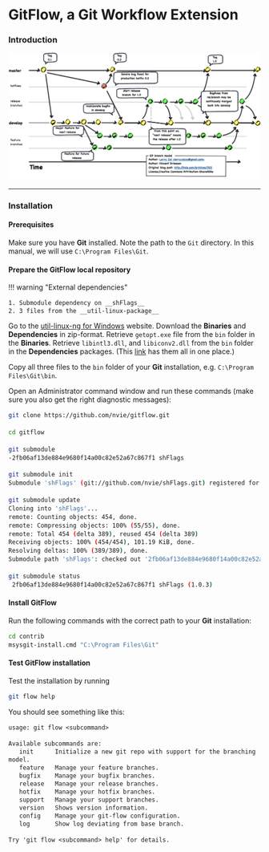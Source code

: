# GitFlow, a Git Workflow Extension

### Introduction

![GitFlow](../img/gitflow.png)

---

### Installation

#### Prerequisites

Make sure you have __Git__ installed. Note the path to the `Git` directory. In this manual, we will use `C:\Program Files\Git`.

#### Prepare the GitFlow local repository

!!! warning "External dependencies"

    1. Submodule dependency on __shFlags__
    2. 3 files from the __util-linux-package__

Go to the [util-linux-ng for Windows](http://gnuwin32.sourceforge.net/packages/util-linux-ng.htm) website. Download the __Binaries__ and __Dependencies__ in zip-format. Retrieve `getopt.exe` file from the `bin` folder in the __Binaries__. Retrieve `libintl3.dll`, and `libiconv2.dll` from the `bin` folder in the __Dependencies__ packages. (This [link](http://www.syncfusion.com/downloads/support/directtrac/general/ze/dependencies142480694.zip) has them all in one place.)

Copy all three files to the `bin` folder of your __Git__ installation, e.g. `C:\Program Files\Git\bin`.

Open an Administrator command window and run these commands (make sure you also get the right diagnostic messages):

```bash
git clone https://github.com/nvie/gitflow.git

cd gitflow

git submodule
-2fb06af13de884e9680f14a00c82e52a67c867f1 shFlags

git submodule init
Submodule 'shFlags' (git://github.com/nvie/shFlags.git) registered for path 'shFlags'

git submodule update
Cloning into 'shFlags'...
remote: Counting objects: 454, done.
remote: Compressing objects: 100% (55/55), done.
remote: Total 454 (delta 389), reused 454 (delta 389)
Receiving objects: 100% (454/454), 101.19 KiB, done.
Resolving deltas: 100% (389/389), done.
Submodule path 'shFlags': checked out '2fb06af13de884e9680f14a00c82e52a67c867f1'

git submodule status
 2fb06af13de884e9680f14a00c82e52a67c867f1 shFlags (1.0.3)
```

#### Install GitFlow

Run the following commands with the correct path to your __Git__ installation:

```bash
cd contrib
msysgit-install.cmd "C:\Program Files\Git"
```

#### Test GitFlow installation

Test the installation by running

```bash
git flow help
```

You should see something like this:

```none
usage: git flow <subcommand>

Available subcommands are:
   init      Initialize a new git repo with support for the branching model.
   feature   Manage your feature branches.
   bugfix    Manage your bugfix branches.
   release   Manage your release branches.
   hotfix    Manage your hotfix branches.
   support   Manage your support branches.
   version   Shows version information.
   config    Manage your git-flow configuration.
   log       Show log deviating from base branch.

Try 'git flow <subcommand> help' for details.
```

